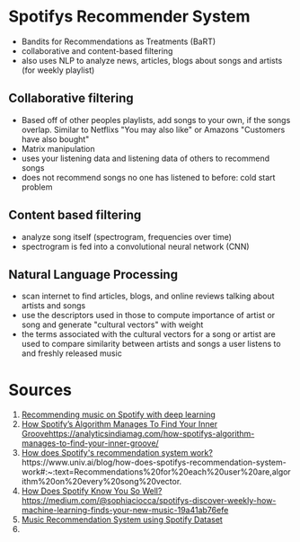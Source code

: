# Spotifys Recommender System

- Bandits for Recommendations as Treatments (BaRT)
- collaborative and content-based filtering
- also uses NLP to analyze news, articles, blogs about songs and artists (for weekly playlist)

## Collaborative filtering
- Based off of other peoples playlists, add songs to your own, if the songs overlap. Similar to Netflixs "You may also like" or Amazons "Customers have also bought"
- Matrix manipulation
- uses your listening data and listening data of others to recommend songs
- does not recommend songs no one has listened to before: cold start problem

## Content based filtering
- analyze song itself (spectrogram, frequencies over time)
- spectrogram is fed into a convolutional neural network (CNN)

## Natural Language Processing
- scan internet to find articles, blogs, and online reviews talking about artists and songs
- use the descriptors used in those to compute importance of artist or song and generate "cultural vectors" with weight
- the terms associated with the cultural vectors for a song or artist are used to compare similarity between artists and songs a user listens to and freshly released music

# Sources
1. [Recommending music on Spotify with deep learning](https://sander.ai/2014/08/05/spotify-cnns.html)
2. [How Spotify’s Algorithm Manages To Find Your Inner Groove](https://analyticsindiamag.com/how-spotifys-algorithm-manages-to-find-your-inner-groove/)https://analyticsindiamag.com/how-spotifys-algorithm-manages-to-find-your-inner-groove/
3. [How does Spotify's recommendation system work?](https://www.univ.ai/blog/how-does-spotifys-recommendation-system-work#:~:text=Recommendations%20for%20each%20user%20are,algorithm%20on%20every%20song%20vector.)https://www.univ.ai/blog/how-does-spotifys-recommendation-system-work#:~:text=Recommendations%20for%20each%20user%20are,algorithm%20on%20every%20song%20vector.
4. [How Does Spotify Know You So Well?](https://medium.com/@sophiaciocca/spotifys-discover-weekly-how-machine-learning-finds-your-new-music-19a41ab76efe)https://medium.com/@sophiaciocca/spotifys-discover-weekly-how-machine-learning-finds-your-new-music-19a41ab76efe
5. [Music Recommendation System using Spotify Dataset](https://www.kaggle.com/code/vatsalmavani/music-recommendation-system-using-spotify-dataset)
6. 
